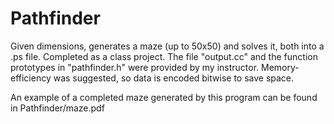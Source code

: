 # Pathfinder
Given dimensions, generates a maze (up to 50x50) and solves it, both into a .ps file. Completed as a class project. The file "output.cc" and the function prototypes in "pathfinder.h" were provided by my instructor. 
Memory-efficiency was suggested, so data is encoded bitwise to save space.

An example of a completed maze generated by this program can be found in Pathfinder/maze.pdf
